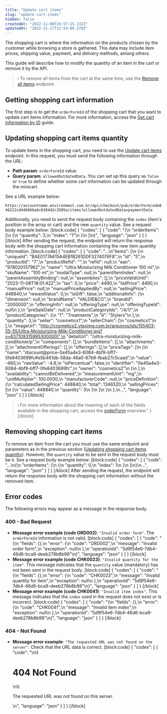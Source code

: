 ```yaml
---
title: "Update cart items"
slug: "update-cart-items"
hidden: false
createdAt: "2022-11-08T19:57:15.132Z"
updatedAt: "2022-11-17T12:54:09.270Z"
---
```

The shopping cart is where the information on the products chosen by the customer while browsing a store is gathered. This data may include item prices, shipping value, payment, and delivery methods, among others.

This guide will describe how to modify the quantity of an item in the cart or remove it by the API.
>ℹ️ To remove all items from the cart at the same time, use the [Remove all items](https://developers.vtex.com/vtex-rest-api/reference/removeallitems) endpoint.

## Getting shopping cart information

The first step is to get the `orderFormId` of the shopping cart that you want to update cart items information. For more information, access the [Get cart information by ID](https://developers.vtex.com/vtex-rest-api/docs/get-cart-information-by-id) guide.

## Updating shopping cart items quantity

To update items in the shopping cart, you need to use the [Update cart items](https://developers.vtex.com/vtex-rest-api/reference/itemsupdate) endpoint. In this request, you must send the following information through the URL:
- **Path param**: `orderFormId` value.
- **Query param**: `allowedOutdatedData`. You can set up this query as `false` or `true` to define whether some cart information can be updated through the minicart.

See a URL example below:

`https://accountname.environment.com.br/api/checkout/pub/orderForm/ede846222cd44046ba6c638442c3505a/items?allowedOutdatedData=paymentData`

Additionally, you need to send the request body containing the `index` (item's position in the array or cart) and the new `quantity` value. See a request body example below:
[block:code]
{
  "codes": [
    {
      "code": "{\n     \"orderItems\": [\n          {\n               \"quantity\": 3,\n               \"index\": \"1\"\n          }\n     ]\n}",
      "language": "json"
    }
  ]
}
[/block]
After sending the request, the endpoint will return the response body with the shopping cart information containing the new item quantity information.
[block:code]
{
  "codes": [
    {
      "code": "...\n\"items\": [\n        {\n            \"uniqueId\": \"BAE0177A615A4EB1B261DDF3274076F8\",\n            \"id\": \"5\",\n            \"productId\": \"7\",\n            \"productRefId\": \"\",\n            \"refId\": null,\n            \"ean\": \"978020137962\",\n            \"name\": \"Ultra Moisturizing Milk Conditioner 100 ml\",\n            \"skuName\": \"100 ml\",\n            \"modalType\": null,\n            \"parentItemIndex\": null,\n            \"parentAssemblyBinding\": null,\n            \"assemblies\": [],\n            \"priceValidUntil\": \"2023-11-08T18:01:42Z\",\n            \"tax\": 0,\n            \"price\": 4490,\n            \"listPrice\": 4490,\n            \"manualPrice\": null,\n            \"manualPriceAppliedBy\": null,\n            \"sellingPrice\": 448840,\n            \"rewardValue\": 0,\n            \"isGift\": false,\n            \"additionalInfo\": {\n                \"dimension\": null,\n                \"brandName\": \"VALDIE&CO\",\n                \"brandId\": \"2000000\",\n                \"offeringInfo\": null,\n                \"offeringType\": null,\n                \"offeringTypeId\": null\n            },\n            \"preSaleDate\": null,\n            \"productCategoryIds\": \"/4/1/\",\n            \"productCategories\": {\n                \"1\": \"Treatments\",\n                \"4\": \"Stylers\"\n            },\n            \"quantity\": 3,\n            \"seller\": \"cosmetics1\",\n            \"sellerChain\": [\n                \"cosmetics1\"\n            ],\n            \"imageUrl\": \"http://cosmetics2.vteximg.com.br/arquivos/ids/155403-55-55/Ultra-Moisturizing-Milk-Conditioner.jpg?v=637109315995300000\",\n            \"detailUrl\": \"/ultra-moisturizing-milk-conditioner/p\",\n            \"components\": [],\n            \"bundleItems\": [],\n            \"attachments\": [],\n            \"attachmentOfferings\": [],\n            \"offerings\": [],\n            \"priceTags\": [\n                {\n                    \"name\": \"discount@price-0e45a4e3-6084-4bf9-bff7-0fe8403699fc#e5b461db-58da-46a0-87b9-fbab27c5caad\",\n                    \"value\": -480,\n                    \"rawValue\": -4.8,\n                    \"isPercentual\": false,\n                    \"identifier\": \"0e45a4e3-6084-4bf9-bff7-0fe8403699fc\",\n                    \"owner\": \"cosmetics2\"\n                }\n            ],\n            \"availability\": \"cannotBeDelivered\",\n            \"measurementUnit\": \"mg\",\n            \"unitMultiplier\": 100.0000,\n            \"manufacturerCode\": null,\n            \"priceDefinition\": {\n                \"calculatedSellingPrice\": 448840,\n                \"total\": 1346520,\n                \"sellingPrices\": [\n                    {\n                        \"value\": 448840,\n                        \"quantity\": 3\n                    }\n                ]\n            }\n        },\n...",
      "language": "json"
    }
  ]
}
[/block]

>ℹ️ For more information about the meaning of each of the fields available in the shopping cart, access the [orderForm](https://developers.vtex.com/vtex-rest-api/reference/orderform-fields) overview."
}
[/block]
## Removing shopping cart items

To remove an item from the cart you must use the same endpoint and parameters as in the previous section ([Updating shopping cart items quantity](doc:update-cart-items#updating-shopping-cart-items-quantity)). However, the `quantity` value to be sent in the request body must be `0`. See a request body example below:
[block:code]
{
  "codes": [
    {
      "code": "...\n{\n     \"orderItems\": [\n          {\n               \"quantity\": 0,\n               \"index\": 1\n          }\n     ]\n}\n...",
      "language": "json"
    }
  ]
}
[/block]
After sending the request, the endpoint will return the response body with the shopping cart information without the removed item.

## Error codes

The following errors may appear as a message in the response body.

### 400 - Bad Request

- **Message error example (code ORD002)**: `"Invalid order form"`. The `orderFormId` information is not valid.
[block:code]
{
  "codes": [
    {
      "code": "{\n    \"fields\": {},\n    \"error\": {\n        \"code\": \"ORD002\",\n        \"message\": \"Invalid order form\",\n        \"exception\": null\n    },\n    \"operationId\": \"5d9f54e6-7db4-46d6-bca9-deeb278b8b98\"\n}",
      "language": "json"
    }
  ]
}
[/block]
- **Message error example (code CHK0023)**: `"Invalid quantity for the item"`. This message indicates that the `quantity` value (mandatory) has not been sent in the request body.
[block:code]
{
  "codes": [
    {
      "code": "{\n    \"fields\": {},\n    \"error\": {\n        \"code\": \"CHK0023\",\n        \"message\": \"Invalid quantity for item\",\n        \"exception\": null\n    },\n    \"operationId\": \"5d9f54e6-7db4-46d6-bca9-deeb278b8b98\"\n}",
      "language": "json"
    }
  ]
}
[/block]
- **Message error example (code CHK0041)**: `"Invalid item index"`. This message indicates that the `index` used in the request does not exist or is incorrect.
[block:code]
{
  "codes": [
    {
      "code": "{\n    \"fields\": {},\n    \"error\": {\n        \"code\": \"CHK0041\",\n        \"message\": \"Invalid item index\",\n        \"exception\": null\n    },\n    \"operationId\": \"5d9f54e6-7db4-46d6-bca9-deeb278b8b98\"\n}",
      "language": "json"
    }
  ]
}
[/block]
### 404 - Not Found

- **Message error example**: `"The requested URL was not found on the server"`. Check that the URL data is correct.
[block:code]
{
  "codes": [
    {
      "code": "<body>\n\t<h1>404 Not Found</h1>\n\t<p>The requested URL was not found on this server.</p>\n</body>",
      "language": "json"
    }
  ]
}
[/block]